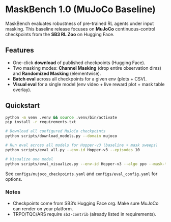 # MaskBench 1.0 (MuJoCo Baseline)

MaskBench evaluates robustness of pre-trained RL agents under input masking.
This baseline release focuses on **MuJoCo** continuous-control checkpoints from the **SB3 RL Zoo** on Hugging Face.

## Features
- One-click **download** of published checkpoints (Hugging Face).
- Two masking modes: **Channel Masking** (drop entire observation dims) and **Randomized Masking** (elementwise).
- **Batch eval** across all checkpoints for a given env (plots + CSV).
- **Visual eval** for a single model (env video + live reward plot + mask table overlay).

## Quickstart
```bash
python -m venv .venv && source .venv/bin/activate
pip install -r requirements.txt

# Download all configured MuJoCo checkpoints
python scripts/download_models.py --domain mujoco

# Run eval across all models for Hopper-v3 (baseline + mask sweeps)
python scripts/eval_all.py --env-id Hopper-v3 --episodes 10

# Visualize one model
python scripts/eval_visualize.py --env-id Hopper-v3 --algo ppo --mask-type channel --mask-prob 0.5 --episodes 1
```
See `configs/mujoco_checkpoints.yaml` and `configs/eval_config.yaml` for options.

### Notes
- Checkpoints come from SB3’s Hugging Face org. Make sure MuJoCo can render on your platform.
- TRPO/TQC/ARS require `sb3-contrib` (already listed in requirements).
